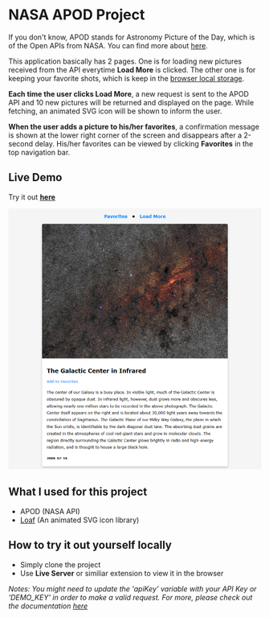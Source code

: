 # NASA APOD Project

If you don't know, APOD stands for Astronomy Picture of the Day, which is of the Open APIs from NASA. You can find more about [here](https://api.nasa.gov/).

This application basically has 2 pages. One is for loading new pictures received from the API everytime **Load More** is clicked. The other one is for keeping your favorite shots, which is keep in the [browser local storage](https://developer.mozilla.org/en-US/docs/Web/API/Window/localStorage).

**Each time the user clicks Load More**, a new request is sent to the APOD API and 10 new pictures will be returned and displayed on the page. While fetching, an animated SVG icon will be shown to inform the user.

**When the user adds a picture to his/her favorites**, a confirmation message is shown at the lower right corner of the screen and disappears after a 2-second delay. His/her favorites can be viewed by clicking **Favorites** in the top navigation bar. 


## Live Demo

Try it out **[here](https://tylernnguyen5.github.io/nasa-apod-project/)**

![demo](demo.png)

## What I used for this project

- APOD (NASA API)
- [Loaf](https://getloaf.io/) (An animated SVG icon library)

## How to try it out yourself locally

- Simply clone the project
- Use **Live Server** or similiar extension to view it in the browser

*Notes: You might need to update the 'apiKey' variable with your API Key or 'DEMO_KEY' in order to make a valid request. For more, please check out the documentation [here](https://api.nasa.gov/)*
